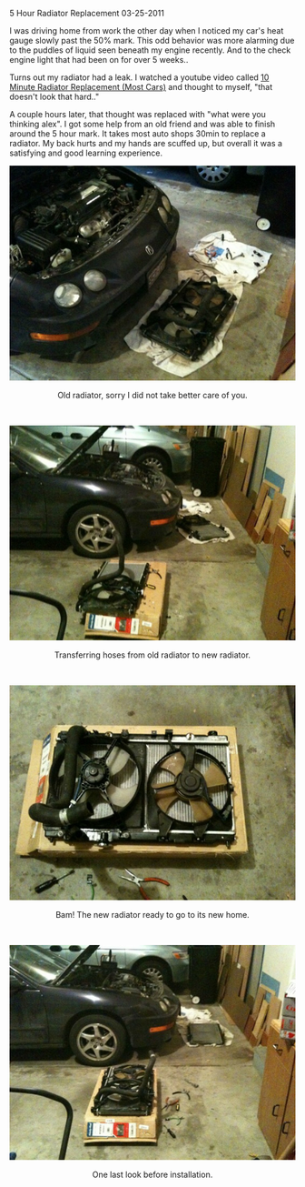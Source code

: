 5 Hour Radiator Replacement
03-25-2011

I was driving home from work the other day when I noticed my car's heat gauge slowly past the 50% mark. This odd behavior was more alarming due to the puddles of liquid seen beneath my engine recently. And to the check engine light that had been on for over 5 weeks..

Turns out my radiator had a leak. I watched a youtube video called [10 Minute Radiator Replacement (Most Cars)][1] and thought to myself, "that doesn't look that hard.."

A couple hours later, that thought was replaced with "what were you thinking alex". I got some help from an old friend and was able to finish around the 5 hour mark. It takes most auto shops 30min to replace a radiator. My back hurts and my hands are scuffed up, but overall it was a satisfying and good learning experience.

<p>
<img class="pure-img center" src="/static/rad1.jpg" border="0px" />
<div class="separator" style="clear: both; text-align: center;">
Old radiator, sorry I did not take better care of you.
</div>
</p>

<br>

<p>
<img class="pure-img center" src="/static/rad2.jpg" border="0px" />
<div class="separator" style="clear: both; text-align: center;">
Transferring hoses from old radiator to new radiator.
</div>
</p>

<br>

<p>
<img class="pure-img center" src="/static/rad3.jpg" border="0px" />
<div class="separator" style="clear: both; text-align: center;">
Bam! The new radiator ready to go to its new home.
</div>
</p>

<br>

<p>
<img class="pure-img center" src="/static/rad4.jpg" border="0px" />
<div class="separator" style="clear: both; text-align: center;">
One last look before installation.
</div>
</p>

[1]: http://www.youtube.com/watch?v=BPII3yh4btA
